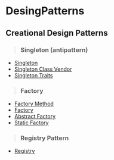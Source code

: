 # DesingPatterns

<h2>Creational Design Patterns</h2>

><h3>Singleton (antipattern)</h3>

- <a href="https://github.com/DevWL/singleton">Singleton</a>
- <a href="https://github.com/DevWL/SingletonClassVendor">Singleton Class Vendor</a>
- <a href="https://github.com/DevWL/singleton-on-traits">Singleton Traits</a>

><h3>Factory</h3>

- <a href="https://github.com/DevWL/factory-method">Factory Method</a>
- <a href="https://github.com/DevWL/simple-factory">Factory</a>
- <a href="https://github.com/DevWL/abstract-factory">Abstract Factory</a>
- <a href="https://github.com/DevWL/static-factory">Static Factory</a>

><h3>Registry Pattern</h3>

- <a href="https://github.com/DevWL/xxxxx">Registry</a>
